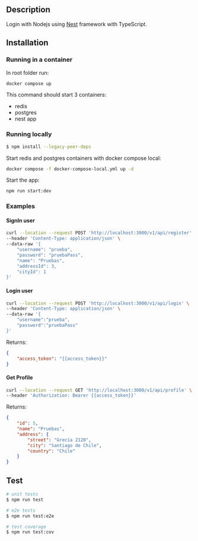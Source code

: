 ## Description
Login with Nodejs using 
[Nest](https://github.com/nestjs/nest) framework with TypeScript.

## Installation

### Running in a container

In root folder run:

```bash
docker compose up
```
This command should start 3 containers:
* redis
* postgres
* nest app

### Running locally
```bash
$ npm install --legacy-peer-deps
```

Start redis and postgres containers with docker compose local:
```bash
docker compose -f docker-compose-local.yml up -d
```

Start the app:

```bash
npm run start:dev
```

### Examples

#### SignIn user
```bash
curl --location --request POST 'http://localhost:3000/v1/api/register' \
--header 'Content-Type: application/json' \
--data-raw '{
    "username": "prueba",
    "password": "pruebaPass",
    "name": "Pruebas",
    "addressId": 3,
    "cityId": 1
}'
```

#### Login user
```bash
curl --location --request POST 'http://localhost:3000/v1/api/login' \
--header 'Content-Type: application/json' \
--data-raw '{
    "username":"prueba",
    "password":"pruebaPass"
}'
```
Returns: 
```json
{
    "access_token": "{{access_token}}"
}
```

#### Get Profile
```bash
curl --location --request GET 'http://localhost:3000/v1/api/profile' \
--header 'Authorization: Bearer {{access_token}}'
```
Returns:
```json
{
    "id": 5,
    "name": "Pruebas",
    "address": {
        "street": "Grecia 2120",
        "city": "Santiago de Chile",
        "country": "Chile"
    }
}
```

## Test

```bash
# unit tests
$ npm run test

# e2e tests
$ npm run test:e2e

# test coverage
$ npm run test:cov
```
